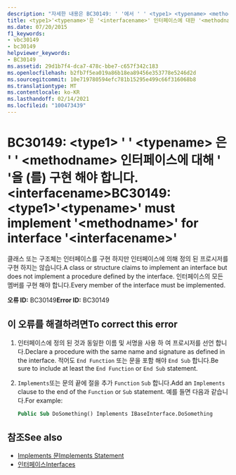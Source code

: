 ```yaml
---
description: "자세한 내용은 BC30149: ' '에서 ' ' <type1> <typename> <methodname> 인터페이스에 대해 ' '을 (를) 구현 해야 합니다. <interfacename>"
title: <type1>'<typename>'은 '<interfacename>' 인터페이스에 대한 '<methodname>'을 구현해야 합니다.
ms.date: 07/20/2015
f1_keywords:
- vbc30149
- bc30149
helpviewer_keywords:
- BC30149
ms.assetid: 29d1b7f4-dca7-478c-bbe7-c657f342c183
ms.openlocfilehash: b2fb7f5ea019a86b18ea89456e353778e5246d2d
ms.sourcegitcommit: 10e719780594efc781b15295e499c66f316068b8
ms.translationtype: MT
ms.contentlocale: ko-KR
ms.lasthandoff: 02/14/2021
ms.locfileid: "100473439"
---
```

# <a name="bc30149-type1typename-must-implement-methodname-for-interface-interfacename"></a><span data-ttu-id="f403e-103">BC30149: \<type1> ' ' \<typename> 은 ' ' \<methodname> 인터페이스에 대해 ' '을 (를) 구현 해야 합니다. \<interfacename></span><span class="sxs-lookup"><span data-stu-id="f403e-103">BC30149: \<type1>'\<typename>' must implement '\<methodname>' for interface '\<interfacename>'</span></span>

<span data-ttu-id="f403e-104">클래스 또는 구조체는 인터페이스를 구현 하지만 인터페이스에 의해 정의 된 프로시저를 구현 하지는 않습니다.</span><span class="sxs-lookup"><span data-stu-id="f403e-104">A class or structure claims to implement an interface but does not implement a procedure defined by the interface.</span></span> <span data-ttu-id="f403e-105">인터페이스의 모든 멤버를 구현 해야 합니다.</span><span class="sxs-lookup"><span data-stu-id="f403e-105">Every member of the interface must be implemented.</span></span>

 <span data-ttu-id="f403e-106">**오류 ID:** BC30149</span><span class="sxs-lookup"><span data-stu-id="f403e-106">**Error ID:** BC30149</span></span>

## <a name="to-correct-this-error"></a><span data-ttu-id="f403e-107">이 오류를 해결하려면</span><span class="sxs-lookup"><span data-stu-id="f403e-107">To correct this error</span></span>

1. <span data-ttu-id="f403e-108">인터페이스에 정의 된 것과 동일한 이름 및 서명을 사용 하 여 프로시저를 선언 합니다.</span><span class="sxs-lookup"><span data-stu-id="f403e-108">Declare a procedure with the same name and signature as defined in the interface.</span></span> <span data-ttu-id="f403e-109">적어도 `End Function` 또는 문을 포함 해야 `End Sub` 합니다.</span><span class="sxs-lookup"><span data-stu-id="f403e-109">Be sure to include at least the `End Function` or `End Sub` statement.</span></span>

2. <span data-ttu-id="f403e-110">`Implements`또는 문의 끝에 절을 추가 `Function` `Sub` 합니다.</span><span class="sxs-lookup"><span data-stu-id="f403e-110">Add an `Implements` clause to the end of the `Function` or `Sub` statement.</span></span> <span data-ttu-id="f403e-111">예를 들면 다음과 같습니다.</span><span class="sxs-lookup"><span data-stu-id="f403e-111">For example:</span></span>

    ```vb
    Public Sub DoSomething() Implements IBaseInterface.DoSomething
    ```

## <a name="see-also"></a><span data-ttu-id="f403e-112">참조</span><span class="sxs-lookup"><span data-stu-id="f403e-112">See also</span></span>

- [<span data-ttu-id="f403e-113">Implements 문</span><span class="sxs-lookup"><span data-stu-id="f403e-113">Implements Statement</span></span>](../statements/implements-statement.md)
- [<span data-ttu-id="f403e-114">인터페이스</span><span class="sxs-lookup"><span data-stu-id="f403e-114">Interfaces</span></span>](../../programming-guide/language-features/interfaces/index.md)
